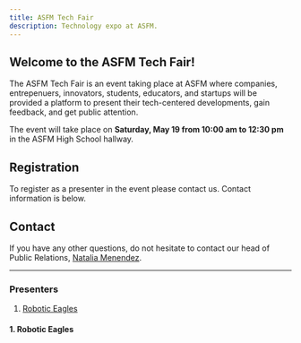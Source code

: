 ```yaml
---
title: ASFM Tech Fair
description: Technology expo at ASFM.
---
```

## Welcome to the ASFM Tech Fair!
The ASFM Tech Fair is an event taking place at ASFM where companies, entrepenuers, innovators, students, educators, and startups will be provided a platform to present their tech-centered developments, gain feedback, and get public attention.

The event will take place on **Saturday, May 19 from 10:00 am to 12:30 pm** in the ASFM High School hallway.

## Registration
To register as a presenter in the event please contact us. Contact information is below.

## Contact
If you have any other questions, do not hesitate to contact our head of Public Relations, [Natalia Menendez](mailto:18menendez5970@asfm.mx?subject=ASFM%20Tech%20Fair).

___________________________________________________________________________________________________________________________________________

### Presenters

1. <a href="#RoboEagles">Robotic Eagles</a>


















#### <a name="RoboEagles">1. Robotic Eagles</a>





















